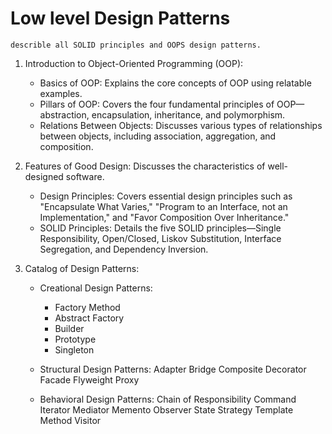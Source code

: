 # Low level Design Patterns

    describle all SOLID principles and OOPS design patterns.

1. Introduction to Object-Oriented Programming (OOP):
    * Basics of OOP: Explains the core concepts of OOP using relatable examples.
    * Pillars of OOP: Covers the four fundamental principles of OOP—abstraction, encapsulation, inheritance, and polymorphism.
    * Relations Between Objects: Discusses various types of relationships between objects, including association, aggregation, and  composition.

2. Features of Good Design: Discusses the characteristics of well-designed software.
    * Design Principles: Covers essential design principles such as "Encapsulate What Varies," "Program to an Interface, not an Implementation," and "Favor Composition Over Inheritance."
    * SOLID Principles: Details the five SOLID principles—Single Responsibility, Open/Closed, Liskov Substitution, Interface Segregation, and Dependency Inversion.

3. Catalog of Design Patterns:

    * Creational Design Patterns:
        * Factory Method
        * Abstract Factory
        * Builder
        * Prototype
        * Singleton

    * Structural Design Patterns:
        Adapter
        Bridge
        Composite
        Decorator
        Facade
        Flyweight
        Proxy

    * Behavioral Design Patterns:
        Chain of Responsibility
        Command
        Iterator
        Mediator
        Memento
        Observer
        State
        Strategy
        Template Method
        Visitor
